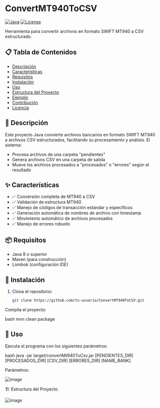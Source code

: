 # ConvertMT940ToCSV

[![Java](https://img.shields.io/badge/Java-8%2B-blue.svg)](https://www.java.com/)
[![License](https://img.shields.io/badge/License-MIT-green.svg)](https://opensource.org/licenses/MIT)

Herramienta para convertir archivos en formato SWIFT MT940 a CSV estructurado.

## 📋 Tabla de Contenidos
- [Descripción](#-descripción)
- [Características](#-características)
- [Requisitos](#-requisitos)
- [Instalación](#-instalación)
- [Uso](#-uso)
- [Estructura del Proyecto](#-estructura-del-proyecto)
- [Ejemplo](#-ejemplo)
- [Contribución](#-contribución)
- [Licencia](#-licencia)

## 🚀 Descripción

Este proyecto Java convierte archivos bancarios en formato SWIFT MT940 a archivos CSV estructurados, facilitando su procesamiento y análisis. El sistema:
- Procesa archivos de una carpeta "pendientes"
- Genera archivos CSV en una carpeta de salida
- Mueve los archivos procesados a "procesados" o "errores" según el resultado

## ✨ Características

- ✅ Conversión completa de MT940 a CSV
- ✅ Validación de estructura MT940
- ✅ Manejo de códigos de transacción estándar y específicos
- ✅ Generación automática de nombres de archivo con timestamp
- ✅ Movimiento automático de archivos procesados
- ✅ Manejo de errores robusto

## 📦 Requisitos

- Java 8 o superior
- Maven (para construcción)
- Lombok (configuración IDE)

## 🔧 Instalación

1. Clona el repositorio:
   ```bash
   git clone https://github.com/tu-usuario/ConvertMT940ToCSV.git
Compila el proyecto:

bash
mvn clean package

## 🎯 Uso
Ejecuta el programa con los siguientes parámetros:

bash
java -jar target/convertMt940ToCsv.jar [PENDIENTES_DIR] [PROCESADOS_DIR] [CSV_DIR] [ERRORES_DIR] [NAME_BANK]

Parámetros:



![image](https://github.com/user-attachments/assets/9a299aa4-28c0-429d-b2e9-026a4a60a7eb)

🏗️ Estructura del Proyecto



![image](https://github.com/user-attachments/assets/e6b43546-899b-4236-90e4-882fbcd998db)

